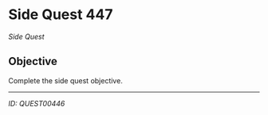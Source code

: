 # Side Quest 447

*Side Quest*

## Objective
Complete the side quest objective.

---
*ID: QUEST00446*
